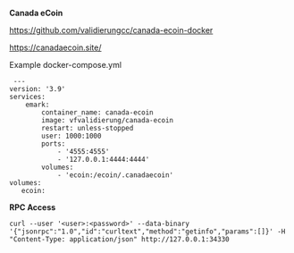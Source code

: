 **Canada eCoin**

https://github.com/validierungcc/canada-ecoin-docker

https://canadaecoin.site/


Example docker-compose.yml

     ---
    version: '3.9'
    services:
        emark:
            container_name: canada-ecoin
            image: vfvalidierung/canada-ecoin
            restart: unless-stopped
            user: 1000:1000
            ports:
                - '4555:4555'
                - '127.0.0.1:4444:4444'
            volumes:
                - 'ecoin:/ecoin/.canadaecoin'
    volumes:
       ecoin:

**RPC Access**

    curl --user '<user>:<password>' --data-binary '{"jsonrpc":"1.0","id":"curltext","method":"getinfo","params":[]}' -H "Content-Type: application/json" http://127.0.0.1:34330
